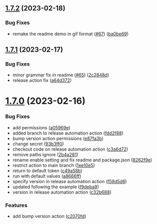 ## [1.7.2](https://github.com/jeronimoek/color-picker-universal/compare/v1.7.1...v1.7.2) (2023-02-18)


### Bug Fixes

* remake the readme demo in gif format ([#67](https://github.com/jeronimoek/color-picker-universal/issues/67)) ([ba0be69](https://github.com/jeronimoek/color-picker-universal/commit/ba0be6979252df12e1709f12bc01324698a58196))



## [1.7.1](https://github.com/jeronimoek/color-picker-universal/compare/v1.7.0...v1.7.1) (2023-02-17)


### Bug Fixes

* minor grammar fix in readme ([#65](https://github.com/jeronimoek/color-picker-universal/issues/65)) ([2c2848d](https://github.com/jeronimoek/color-picker-universal/commit/2c2848d388ee33b89b0d58e1080aef56d0320d16))
* release action fix ([a64d372](https://github.com/jeronimoek/color-picker-universal/commit/a64d37289ba08c15f9b6d0b3bb17eb776c24d9d7))



# [1.7.0](https://github.com/jeronimoek/color-picker-universal/compare/v1.4.0...v1.7.0) (2023-02-16)


### Bug Fixes

* add permissions ([a05969e](https://github.com/jeronimoek/color-picker-universal/commit/a05969e3d4010bfd58815631ffd78190310e68ed))
* added branch to release automation action ([fdd2f88](https://github.com/jeronimoek/color-picker-universal/commit/fdd2f885c886b298c3bd78cbace26aa4e9bcd623))
* bump version action permissions ([e87fa3b](https://github.com/jeronimoek/color-picker-universal/commit/e87fa3b494fbe7d16f48cb3708540f2bd91b28f9))
* change secret ([93b3ff0](https://github.com/jeronimoek/color-picker-universal/commit/93b3ff06ea596aff5874144656485ed8fa0f9880))
* checkout code on release automation action ([c3a6d72](https://github.com/jeronimoek/color-picker-universal/commit/c3a6d72c28e873d9d5135bd85d6045a01a964f9a))
* remove paths ignore ([2b4a281](https://github.com/jeronimoek/color-picker-universal/commit/2b4a2811cc279fcdc87ee90016e981a4382ee1b9))
* rename enable setting and fix readme and package.json ([8262f9e](https://github.com/jeronimoek/color-picker-universal/commit/8262f9ea00240b9624a48197fa0e98a1cad05b1c))
* restrict action to main branch ([1ee10e5](https://github.com/jeronimoek/color-picker-universal/commit/1ee10e5dbd6efa27c20136b770e2c90980669c3c))
* return to default token ([c49a58b](https://github.com/jeronimoek/color-picker-universal/commit/c49a58bd2f804416cfda468b80df082925ae4abd))
* run with default values ([a8666ff](https://github.com/jeronimoek/color-picker-universal/commit/a8666ff8e3e7ca27dc4156b184b4e1e36880e5c3))
* specify version in release automation action ([f59d5d6](https://github.com/jeronimoek/color-picker-universal/commit/f59d5d68a98903e0359a695a2464fe321de000d2))
* updated following the example ([f9deba9](https://github.com/jeronimoek/color-picker-universal/commit/f9deba9942431341e90311b309d4af496efe9c4e))
* version in release automation action ([c32b688](https://github.com/jeronimoek/color-picker-universal/commit/c32b68829397d6f1e44197ea9b6cb98316f46246))


### Features

* add bump version action ([c2070fd](https://github.com/jeronimoek/color-picker-universal/commit/c2070fd7b7b8671e7c9042fb2c551263e6fabf2a))



